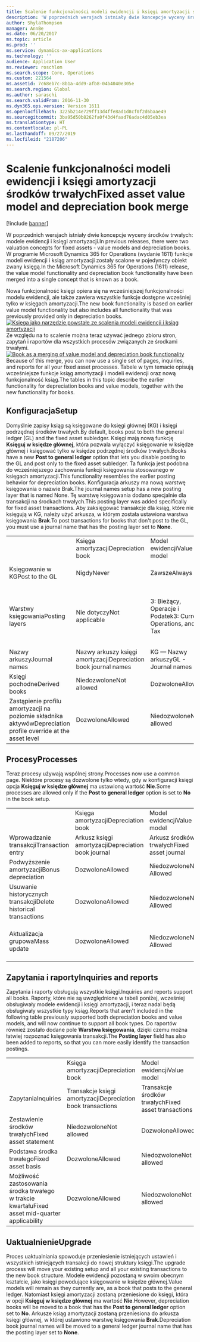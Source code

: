 ```yaml
---
title: Scalenie funkcjonalności modeli ewidencji i księgi amortyzacji środków trwałych
description: 'W poprzednich wersjach istniały dwie koncepcje wyceny środków trwałych: modele ewidencji i księgi amortyzacji. W programie Microsoft Dynamics 365 for Operations (wydanie 1611) funkcje modeli ewidencji i ksiąg amortyzacji zostały scalone w pojedynczy obiekt zwany księgą.'
author: ShylaThompson
manager: AnnBe
ms.date: 06/20/2017
ms.topic: article
ms.prod: ''
ms.service: dynamics-ax-applications
ms.technology: ''
audience: Application User
ms.reviewer: roschlom
ms.search.scope: Core, Operations
ms.custom: 221564
ms.assetid: 7c68eb7c-8b1a-4dd9-afb8-04b4040e305e
ms.search.region: Global
ms.author: saraschi
ms.search.validFrom: 2016-11-30
ms.dyn365.ops.version: Version 1611
ms.openlocfilehash: 3225b214e729ff13d4ffe8ad1d8cf0f2d6baae49
ms.sourcegitcommit: 3ba95d50b8262fa0f43d4faad76adac4d05eb3ea
ms.translationtype: HT
ms.contentlocale: pl-PL
ms.lasthandoff: 09/27/2019
ms.locfileid: "2187206"
---
```

# <a name="fixed-asset-value-model-and-depreciation-book-merge"></a><span data-ttu-id="3d5f8-104">Scalenie funkcjonalności modeli ewidencji i księgi amortyzacji środków trwałych</span><span class="sxs-lookup"><span data-stu-id="3d5f8-104">Fixed asset value model and depreciation book merge</span></span>

[!include [banner](../includes/banner.md)]

<span data-ttu-id="3d5f8-105">W poprzednich wersjach istniały dwie koncepcje wyceny środków trwałych: modele ewidencji i księgi amortyzacji.</span><span class="sxs-lookup"><span data-stu-id="3d5f8-105">In previous releases, there were two valuation concepts for fixed assets -  value models and depreciation books.</span></span> <span data-ttu-id="3d5f8-106">W programie Microsoft Dynamics 365 for Operations (wydanie 1611) funkcje modeli ewidencji i ksiąg amortyzacji zostały scalone w pojedynczy obiekt zwany księgą.</span><span class="sxs-lookup"><span data-stu-id="3d5f8-106">In the Microsoft Dynamics 365 for Operations (1611) release, the value model functionality and depreciation book functionality have been merged into a single concept that is known as a book.</span></span>

<span data-ttu-id="3d5f8-107">Nowa funkcjonalność księgi opiera się na wcześniejszej funkcjonalności modelu ewidencji, ale także zawiera wszystkie funkcje dostępne wcześniej tylko w księgach amortyzacji.</span><span class="sxs-lookup"><span data-stu-id="3d5f8-107">The new book functionality is based on earlier value model functionality but also includes all functionality that was previously provided only in depreciation books.</span></span> <span data-ttu-id="3d5f8-108">[![Księga jako narzędzie powstałe ze scalenia modeli ewidencji i ksiąg amortyzacji](./media/fixed-assets.png)](./media/fixed-assets.png) Ze względu na to scalenie można teraz używać jednego zbioru stron, zapytań i raportów dla wszystkich procesów związanych ze środkami trwałymi.</span><span class="sxs-lookup"><span data-stu-id="3d5f8-108">[![Book as a merging of value model and depreciation book functionality](./media/fixed-assets.png)](./media/fixed-assets.png) Because of this merge, you can now use a single set of pages, inquiries, and reports for all your fixed asset processes.</span></span> <span data-ttu-id="3d5f8-109">Tabele w tym temacie opisują wcześniejsze funkcje ksiąg amortyzacji i modeli ewidencji oraz nową funkcjonalność ksiąg.</span><span class="sxs-lookup"><span data-stu-id="3d5f8-109">The tables in this topic describe the earlier functionality for depreciation books and value models, together with the new functionality for books.</span></span>

## <a name="setup"></a><span data-ttu-id="3d5f8-110">Konfiguracja</span><span class="sxs-lookup"><span data-stu-id="3d5f8-110">Setup</span></span>
<span data-ttu-id="3d5f8-111">Domyślnie zapisy ksiąg są księgowane do księgi głównej (KG) i księgi podrzędnej środków trwałych.</span><span class="sxs-lookup"><span data-stu-id="3d5f8-111">By default, books post to both the general ledger (GL) and the fixed asset subledger.</span></span> <span data-ttu-id="3d5f8-112">Księgi mają nową funkcję **Księguj w księdze głównej**, która pozwala wyłączyć księgowanie w księdze głównej i księgować tylko w księdze podrzędnej środków trwałych.</span><span class="sxs-lookup"><span data-stu-id="3d5f8-112">Books have a new **Post to general ledger** option that lets you disable posting to the GL and post only to the fixed asset subledger.</span></span> <span data-ttu-id="3d5f8-113">Ta funkcja jest podobna do wcześniejszego zachowania funkcji księgowania stosowanego w księgach amortyzacji.</span><span class="sxs-lookup"><span data-stu-id="3d5f8-113">This functionality resembles the earlier posting behavior for depreciation books.</span></span> <span data-ttu-id="3d5f8-114">Konfiguracja arkuszy ma nową warstwę księgowania o nazwie Brak.</span><span class="sxs-lookup"><span data-stu-id="3d5f8-114">The journal names setup has a new posting layer that is named None.</span></span> <span data-ttu-id="3d5f8-115">Tę warstwę księgowania dodano specjalnie dla transakcji na środkach trwałych.</span><span class="sxs-lookup"><span data-stu-id="3d5f8-115">This posting layer was added specifically for fixed asset transactions.</span></span> <span data-ttu-id="3d5f8-116">Aby zaksięgować transakcje dla ksiąg, które nie księgują w KG, należy użyć arkusza, w którym została ustawiona warstwa księgowania **Brak**.</span><span class="sxs-lookup"><span data-stu-id="3d5f8-116">To post transactions for books that don't post to the GL, you must use a journal name that has the posting layer set to **None**.</span></span>

|                                                  |                                 |                                 |                                                         |
|--------------------------------------------------|---------------------------------|---------------------------------|---------------------------------------------------------|
|                                                  | <span data-ttu-id="3d5f8-117">Księga amortyzacji</span><span class="sxs-lookup"><span data-stu-id="3d5f8-117">Depreciation book</span></span>               | <span data-ttu-id="3d5f8-118">Model ewidencji</span><span class="sxs-lookup"><span data-stu-id="3d5f8-118">Value model</span></span>                     | <span data-ttu-id="3d5f8-119">Księga (nowa)</span><span class="sxs-lookup"><span data-stu-id="3d5f8-119">Book (New)</span></span>                                              |
| <span data-ttu-id="3d5f8-120">Księgowanie w KG</span><span class="sxs-lookup"><span data-stu-id="3d5f8-120">Post to the GL</span></span>                                   | <span data-ttu-id="3d5f8-121">Nigdy</span><span class="sxs-lookup"><span data-stu-id="3d5f8-121">Never</span></span>                           | <span data-ttu-id="3d5f8-122">Zawsze</span><span class="sxs-lookup"><span data-stu-id="3d5f8-122">Always</span></span>                          | <span data-ttu-id="3d5f8-123">Opcja księgowania w KG</span><span class="sxs-lookup"><span data-stu-id="3d5f8-123">Option to post to the GL</span></span>                                |
| <span data-ttu-id="3d5f8-124">Warstwy księgowania</span><span class="sxs-lookup"><span data-stu-id="3d5f8-124">Posting layers</span></span>                                   | <span data-ttu-id="3d5f8-125">Nie dotyczy</span><span class="sxs-lookup"><span data-stu-id="3d5f8-125">Not applicable</span></span>                  | <span data-ttu-id="3d5f8-126">3: Bieżący, Operacje i Podatek</span><span class="sxs-lookup"><span data-stu-id="3d5f8-126">3: Current, Operations, and Tax</span></span> | <span data-ttu-id="3d5f8-127">11: Bieżący, Operacje, Podatek, 7 warstw niestandardowych i Brak</span><span class="sxs-lookup"><span data-stu-id="3d5f8-127">11: Current, Operations, Tax, 7 custom layers, and None</span></span> |
| <span data-ttu-id="3d5f8-128">Nazwy arkuszy</span><span class="sxs-lookup"><span data-stu-id="3d5f8-128">Journal names</span></span>                                    | <span data-ttu-id="3d5f8-129">Nazwy arkuszy księgi amortyzacji</span><span class="sxs-lookup"><span data-stu-id="3d5f8-129">Depreciation book journal names</span></span> | <span data-ttu-id="3d5f8-130">KG — Nazwy arkuszy</span><span class="sxs-lookup"><span data-stu-id="3d5f8-130">GL - Journal names</span></span>              | <span data-ttu-id="3d5f8-131">KG — Nazwy arkuszy</span><span class="sxs-lookup"><span data-stu-id="3d5f8-131">GL - Journal names</span></span>                                      |
| <span data-ttu-id="3d5f8-132">Księgi pochodne</span><span class="sxs-lookup"><span data-stu-id="3d5f8-132">Derived books</span></span>                                    | <span data-ttu-id="3d5f8-133">Niedozwolone</span><span class="sxs-lookup"><span data-stu-id="3d5f8-133">Not allowed</span></span>                     | <span data-ttu-id="3d5f8-134">Dozwolone</span><span class="sxs-lookup"><span data-stu-id="3d5f8-134">Allowed</span></span>                         | <span data-ttu-id="3d5f8-135">Dozwolone</span><span class="sxs-lookup"><span data-stu-id="3d5f8-135">Allowed</span></span>                                                 |
| <span data-ttu-id="3d5f8-136">Zastąpienie profilu amortyzacji na poziomie składnika aktywów</span><span class="sxs-lookup"><span data-stu-id="3d5f8-136">Depreciation profile override at the asset level</span></span> | <span data-ttu-id="3d5f8-137">Dozwolone</span><span class="sxs-lookup"><span data-stu-id="3d5f8-137">Allowed</span></span>                         | <span data-ttu-id="3d5f8-138">Niedozwolone</span><span class="sxs-lookup"><span data-stu-id="3d5f8-138">Not allowed</span></span>                     | <span data-ttu-id="3d5f8-139">Dozwolone</span><span class="sxs-lookup"><span data-stu-id="3d5f8-139">Allowed</span></span>                                                 |

## <a name="processes"></a><span data-ttu-id="3d5f8-140">Procesy</span><span class="sxs-lookup"><span data-stu-id="3d5f8-140">Processes</span></span>
<span data-ttu-id="3d5f8-141">Teraz procesy używają wspólnej strony.</span><span class="sxs-lookup"><span data-stu-id="3d5f8-141">Processes now use a common page.</span></span> <span data-ttu-id="3d5f8-142">Niektóre procesy są dozwolone tylko wtedy, gdy w konfiguracji księgi opcja **Księguj w księdze głównej** ma ustawioną wartość **Nie**.</span><span class="sxs-lookup"><span data-stu-id="3d5f8-142">Some processes are allowed only if the **Post to general ledger** option is set to **No** in the book setup.</span></span>

|                                |                           |                     |                                          |
|--------------------------------|---------------------------|---------------------|------------------------------------------|
|                                | <span data-ttu-id="3d5f8-143">Księga amortyzacji</span><span class="sxs-lookup"><span data-stu-id="3d5f8-143">Depreciation book</span></span>         | <span data-ttu-id="3d5f8-144">Model ewidencji</span><span class="sxs-lookup"><span data-stu-id="3d5f8-144">Value model</span></span>         | <span data-ttu-id="3d5f8-145">Księga (nowa)</span><span class="sxs-lookup"><span data-stu-id="3d5f8-145">Book (New)</span></span>                               |
| <span data-ttu-id="3d5f8-146">Wprowadzanie transakcji</span><span class="sxs-lookup"><span data-stu-id="3d5f8-146">Transaction entry</span></span>              | <span data-ttu-id="3d5f8-147">Arkusz księgi amortyzacji</span><span class="sxs-lookup"><span data-stu-id="3d5f8-147">Depreciation book journal</span></span> | <span data-ttu-id="3d5f8-148">Arkusz środków trwałych</span><span class="sxs-lookup"><span data-stu-id="3d5f8-148">Fixed asset journal</span></span> | <span data-ttu-id="3d5f8-149">Arkusz środków trwałych</span><span class="sxs-lookup"><span data-stu-id="3d5f8-149">Fixed asset journal</span></span>                      |
| <span data-ttu-id="3d5f8-150">Podwyższenie amortyzacji</span><span class="sxs-lookup"><span data-stu-id="3d5f8-150">Bonus depreciation</span></span>             | <span data-ttu-id="3d5f8-151">Dozwolone</span><span class="sxs-lookup"><span data-stu-id="3d5f8-151">Allowed</span></span>                   | <span data-ttu-id="3d5f8-152">Niedozwolone</span><span class="sxs-lookup"><span data-stu-id="3d5f8-152">Not Allowed</span></span>         | <span data-ttu-id="3d5f8-153">Dozwolone</span><span class="sxs-lookup"><span data-stu-id="3d5f8-153">Allowed</span></span>                                  |
| <span data-ttu-id="3d5f8-154">Usuwanie historycznych transakcji</span><span class="sxs-lookup"><span data-stu-id="3d5f8-154">Delete historical transactions</span></span> | <span data-ttu-id="3d5f8-155">Dozwolone</span><span class="sxs-lookup"><span data-stu-id="3d5f8-155">Allowed</span></span>                   | <span data-ttu-id="3d5f8-156">Niedozwolone</span><span class="sxs-lookup"><span data-stu-id="3d5f8-156">Not Allowed</span></span>         | <span data-ttu-id="3d5f8-157">Dozwolone, chyba że księgujesz w KG</span><span class="sxs-lookup"><span data-stu-id="3d5f8-157">Allowed, unless you're posting to the GL</span></span> |
| <span data-ttu-id="3d5f8-158">Aktualizacja grupowa</span><span class="sxs-lookup"><span data-stu-id="3d5f8-158">Mass update</span></span>                    | <span data-ttu-id="3d5f8-159">Dozwolone</span><span class="sxs-lookup"><span data-stu-id="3d5f8-159">Allowed</span></span>                   | <span data-ttu-id="3d5f8-160">Niedozwolone</span><span class="sxs-lookup"><span data-stu-id="3d5f8-160">Not Allowed</span></span>         | <span data-ttu-id="3d5f8-161">Dozwolone, chyba że księgujesz w KG</span><span class="sxs-lookup"><span data-stu-id="3d5f8-161">Allowed, unless you're posting to the GL</span></span> |

## <a name="inquiries-and-reports"></a><span data-ttu-id="3d5f8-162">Zapytania i raporty</span><span class="sxs-lookup"><span data-stu-id="3d5f8-162">Inquiries and reports</span></span>
<span data-ttu-id="3d5f8-163">Zapytania i raporty obsługują wszystkie księgi.</span><span class="sxs-lookup"><span data-stu-id="3d5f8-163">Inquiries and reports support all books.</span></span> <span data-ttu-id="3d5f8-164">Raporty, które nie są uwzględnione w tabeli poniżej, wcześniej obsługiwały modele ewidencji i księgi amortyzacji, i teraz nadal będą obsługiwały wszystkie typy ksiąg.</span><span class="sxs-lookup"><span data-stu-id="3d5f8-164">Reports that aren't included in the following table previously supported both depreciation books and value models, and will now continue to support all book types.</span></span> <span data-ttu-id="3d5f8-165">Do raportów również zostało dodane pole **Warstwa księgowania**, dzięki czemu można łatwiej rozpoznać księgowania transakcji.</span><span class="sxs-lookup"><span data-stu-id="3d5f8-165">The **Posting layer** field has also been added to reports, so that you can more easily identify the transaction postings.</span></span>

|                                       |                                |                          |                          |
|---------------------------------------|--------------------------------|--------------------------|--------------------------|
|                                       | <span data-ttu-id="3d5f8-166">Księga amortyzacji</span><span class="sxs-lookup"><span data-stu-id="3d5f8-166">Depreciation book</span></span>              | <span data-ttu-id="3d5f8-167">Model ewidencji</span><span class="sxs-lookup"><span data-stu-id="3d5f8-167">Value model</span></span>              | <span data-ttu-id="3d5f8-168">Księga (nowa)</span><span class="sxs-lookup"><span data-stu-id="3d5f8-168">Book (New)</span></span>               |
| <span data-ttu-id="3d5f8-169">Zapytania</span><span class="sxs-lookup"><span data-stu-id="3d5f8-169">Inquiries</span></span>                             | <span data-ttu-id="3d5f8-170">Transakcje księgi amortyzacji</span><span class="sxs-lookup"><span data-stu-id="3d5f8-170">Depreciation book transactions</span></span> | <span data-ttu-id="3d5f8-171">Transakcje środków trwałych</span><span class="sxs-lookup"><span data-stu-id="3d5f8-171">Fixed asset transactions</span></span> | <span data-ttu-id="3d5f8-172">Transakcje środków trwałych</span><span class="sxs-lookup"><span data-stu-id="3d5f8-172">Fixed asset transactions</span></span> |
| <span data-ttu-id="3d5f8-173">Zestawienie środków trwałych</span><span class="sxs-lookup"><span data-stu-id="3d5f8-173">Fixed asset statement</span></span>                 | <span data-ttu-id="3d5f8-174">Niedozwolone</span><span class="sxs-lookup"><span data-stu-id="3d5f8-174">Not allowed</span></span>                    | <span data-ttu-id="3d5f8-175">Dozwolone</span><span class="sxs-lookup"><span data-stu-id="3d5f8-175">Allowed</span></span>                  | <span data-ttu-id="3d5f8-176">Dozwolone</span><span class="sxs-lookup"><span data-stu-id="3d5f8-176">Allowed</span></span>                  |
| <span data-ttu-id="3d5f8-177">Podstawa środka trwałego</span><span class="sxs-lookup"><span data-stu-id="3d5f8-177">Fixed asset basis</span></span>                     | <span data-ttu-id="3d5f8-178">Dozwolone</span><span class="sxs-lookup"><span data-stu-id="3d5f8-178">Allowed</span></span>                        | <span data-ttu-id="3d5f8-179">Niedozwolone</span><span class="sxs-lookup"><span data-stu-id="3d5f8-179">Not allowed</span></span>              | <span data-ttu-id="3d5f8-180">Dozwolone</span><span class="sxs-lookup"><span data-stu-id="3d5f8-180">Allowed</span></span>                  |
| <span data-ttu-id="3d5f8-181">Możliwość zastosowania środka trwałego w trakcie kwartału</span><span class="sxs-lookup"><span data-stu-id="3d5f8-181">Fixed asset mid-quarter applicability</span></span> | <span data-ttu-id="3d5f8-182">Dozwolone</span><span class="sxs-lookup"><span data-stu-id="3d5f8-182">Allowed</span></span>                        | <span data-ttu-id="3d5f8-183">Niedozwolone</span><span class="sxs-lookup"><span data-stu-id="3d5f8-183">Not allowed</span></span>              | <span data-ttu-id="3d5f8-184">Dozwolone</span><span class="sxs-lookup"><span data-stu-id="3d5f8-184">Allowed</span></span>                  |

## <a name="upgrade"></a><span data-ttu-id="3d5f8-185">Uaktualnienie</span><span class="sxs-lookup"><span data-stu-id="3d5f8-185">Upgrade</span></span>
<span data-ttu-id="3d5f8-186">Proces uaktualniania spowoduje przeniesienie istniejących ustawień i wszystkich istniejących transakcji do nowej struktury księgi.</span><span class="sxs-lookup"><span data-stu-id="3d5f8-186">The upgrade process will move your existing setup and all your existing transactions to the new book structure.</span></span> <span data-ttu-id="3d5f8-187">Modele ewidencji pozostaną w swoim obecnym kształcie, jako księgi powodujące księgowanie w księdze głównej.</span><span class="sxs-lookup"><span data-stu-id="3d5f8-187">Value models will remain as they currently are, as a book that posts to the general ledger.</span></span> <span data-ttu-id="3d5f8-188">Natomiast księgi amortyzacji zostaną przeniesione do księgi, która w opcji **Księguj w księdze głównej** ma wartość **Nie**.</span><span class="sxs-lookup"><span data-stu-id="3d5f8-188">However, depreciation books will be moved to a book that has the **Post to general ledger** option set to **No**.</span></span> <span data-ttu-id="3d5f8-189">Arkusze ksiąg amortyzacji zostaną przeniesiona do arkusza księgi głównej, w której ustawiono warstwę księgowania **Brak**.</span><span class="sxs-lookup"><span data-stu-id="3d5f8-189">Depreciation book journal names will be moved to a general ledger journal name that has the posting layer set to **None**.</span></span>



